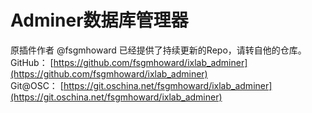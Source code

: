 # Adminer数据库管理器

原插件作者 @fsgmhoward 已经提供了持续更新的Repo，请转自他的仓库。  
GitHub： [https://github.com/fsgmhoward/ixlab_adminer](https://github.com/fsgmhoward/ixlab_adminer)  
Git@OSC： [https://git.oschina.net/fsgmhoward/ixlab_adminer](https://git.oschina.net/fsgmhoward/ixlab_adminer)